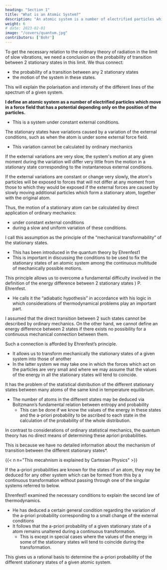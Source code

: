 ```yaml
---
heading: "Section 1"
title: "What is an Atomic System?"
description: "An atomic system is a number of electrified particles which move in a force field that has a potential depending only on the position of the particles"
weight: 6
# date: 2023-02-01
image: "/covers/quantum.jpg"
contributors: ['Bohr']
---
```



To get the necessary relation to the ordinary theory of radiation in the limit of slow vibrations, we need a conclusion on the probability of transition between 2 stationary states in this limit. We thus connect:
- the probability of a transition between any 2 stationary states 
- the motion of the system in these states. 

This will explain the polarisation and intensity of the different lines of the spectrum of a given system.

**I define an atomic system as a number of electrified particles which move in a force field that has a potential depending only on the position of the particles.**
- This is a system under constant external conditions. 

The stationary states have variations caused by a variation of the external conditions, such as when the atom is under some external force field. 
- This variation cannot be calculated by ordinary mechanics
<!-- , no more than the transition between 2 different stationary states corresponding to constant external conditions.  -->

If the external variations are very slow, the system's motion at any given moment during the variation will differ very little from the motion in a stationary state corresponding to the instantaneous external conditions.

<!-- we may from the necessary stability of the stationary states expect that .  -->

If the external variations are constant or change very slowly, the atom's particles will be exposed to forces that will not differ at any moment from those to which they would be exposed if the external forces are caused by slowly moving additional particles which form a stationary atom, together with the original atom.

Thus, the motion of a stationary atom can be calculated by direct application of ordinary mechanics:
- under constant external conditions
- during a slow and uniform variation of these conditions. 

I call this assumption as the principle of the “mechanical transformability” of the stationary states.
- This has been introduced in the quantum theory by Ehrenfest1
- This is important in discussing the conditions to be used to fix the stationary states of an atomic system among the continuous multitude of mechanically possible motions. 

This principle allows us to overcome a fundamental difficulty involved in the definition of the energy difference between 2 stationary states ) P. Ehrenfest.
- He calls it the “adiabatic hypothesis” in accordance with his logic in which considerations of thermodynamical problems play an important part. 

<!-- From the point of view taken in the present paper, however, the above notation might in
a more direct way indicate the content of the principle and the limits
of its applicability. -->

<!-- which enters in relation (1). In fact we -->

I assumed that the direct transition between 2 such states cannot be described by ordinary mechanics. On the other hand, we cannot define an energy difference between 2 states if there exists no possibility for a continuous mechanical connection between them.

Such a connection is afforded by Ehrenfest’s principle. 
- It allows us to transform mechanically the stationary states of a given system into those of another
- In the latter system we may take one in which the forces which act on the particles are very small and where we may assume that the values of the energy in all the stationary states will tend to coincide.

It has the problem of the statistical distribution of the different stationary states between many atoms of the same kind in temperature equilibrium.
- The number of atoms in the different states may be deduced via Boltzmann’s fundamental relation between entropy and probability
  - This can be done if we know the values of the energy in these states and the a-priori probability to be ascribed to each state in the calculation of the probability of the whole distribution. 

In contrast to considerations of ordinary statistical mechanics, the quantum theory has no direct means of determining these apriori probabilities. 

This is because we have no detailed information about the mechanism of transition between the different stationary states*. 


{{< n n="This mecahnism is explained by Cartesian Physics" >}}


If the a-priori probabilities are known for the states of an atom, they may be deduced for any other system which can be formed from this by a continuous transformation without passing through one of the singular systems referred to below. 

Ehrenfest1 examined the necessary conditions to explain the second law of thermodynamics.
- He has deduced a certain general condition regarding the variation of the a-priori probability corresponding to a small change of the external conditions
- It follows that the a-priori probability of a given stationary state of a atom remains unaltered during a continuous transformation.
  - This is except in special cases where the values of the energy in some of the stationary states will tend to coincide during the transformation. 

This gives us a rational basis to determine the a-priori probability of the different stationary states of a given atomic system.
